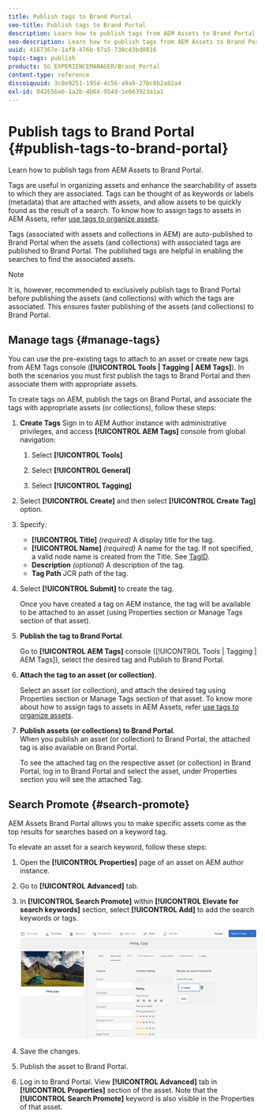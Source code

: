 ```yaml
---
title: Publish tags to Brand Portal
seo-title: Publish tags to Brand Portal
description: Learn how to publish tags from AEM Assets to Brand Portal.
seo-description: Learn how to publish tags from AEM Assets to Brand Portal.
uuid: 4167367e-1af8-476b-97a5-730c43bd0816
topic-tags: publish
products: SG_EXPERIENCEMANAGER/Brand_Portal
content-type: reference
discoiquuid: 3c8e9251-195d-4c56-a9a9-27bc8b2a82a4
exl-id: 842656a6-1a2b-4b64-954d-1e663923a1a1
---
```

# Publish tags to Brand Portal {#publish-tags-to-brand-portal}

Learn how to publish tags from AEM Assets to Brand Portal.

Tags are useful in organizing assets and enhance the searchability of assets to which they are associated. Tags can be thought of as keywords or labels (metadata) that are attached with assets, and allow assets to be quickly found as the result of a search. To know how to assign tags to assets in AEM Assets, refer [use tags to organize assets](https://helpx.adobe.com/experience-manager/6-5/assets/using/organize-assets.html#Usetagstoorganizeassets).

Tags (associated with assets and collections in AEM) are auto-published to Brand Portal when the assets (and collections) with associated tags are published to Brand Portal. The published tags are helpful in enabling the searches to find the associated assets.

>[!NOTE]
>
>It is, however, recommended to exclusively publish tags to Brand Portal before publishing the assets (and collections) with which the tags are associated. This ensures faster publishing of the assets (and collections) to Brand Portal.

## Manage tags {#manage-tags}

You can use the pre-existing tags to attach to an asset or create new tags from AEM Tags console (**[!UICONTROL Tools | Tagging | AEM Tags]**). In both the scenarios you must first publish the tags to Brand Portal and then associate them with appropriate assets.

To create tags on AEM, publish the tags on Brand Portal, and associate the tags with appropriate assets (or collections), follow these steps:

1. **Create Tags**
Sign in to AEM Author instance with administrative privileges, and access **[!UICONTROL AEM Tags]** console from global navigation:

   1. Select **[!UICONTROL Tools]**

   1. Select **[!UICONTROL General]**

   1. Select **[!UICONTROL Tagging]**

1. Select **[!UICONTROL Create]** and then select **[!UICONTROL Create Tag]** option.
1. Specify:

    * **[!UICONTROL Title]**
      *(required)* A display title for the tag.
    * **[!UICONTROL Name]**
      *(required)* A name for the tag. If not specified, a valid node name is created from the Title. See [TagID](https://helpx.adobe.com/experience-manager/6-5/sites/developing/using/framework.html#TagID).
    * **Description**
      *(optional)* A description of the tag.
    * **Tag Path**
      JCR path of the tag.

1. Select **[!UICONTROL Submit]** to create the tag.

   Once you have created a tag on AEM instance, the tag will be available to be attached to an asset (using Properties section or Manage Tags section of that asset).

1. **Publish the tag to Brand Portal**.

   Go to **[!UICONTROL AEM Tags]** console ([!UICONTROL Tools | Tagging | AEM Tags]), select the desired tag and Publish to Brand Portal.

1. **Attach the tag to an asset (or collection)**.

   Select an asset (or collection), and attach the desired tag using Properties section or Manage Tags section of that asset. To know more about how to assign tags to assets in AEM Assets, refer [use tags to organize assets](https://helpx.adobe.com/experience-manager/6-5/assets/using/organize-assets.html#Usetagstoorganizeassets).

1. **Publish assets (or collections) to Brand Portal**.  
   When you publish an asset (or collection) to Brand Portal, the attached tag is also available on Brand Portal.

   To see the attached tag on the respective asset (or collection) in Brand Portal, log in to Brand Portal and select the asset, under Properties section you will see the attached Tag.

## Search Promote {#search-promote}

AEM Assets Brand Portal allows you to make specific assets come as the top results for searches based on a keyword tag.

To elevate an asset for a search keyword, follow these steps:

1. Open the **[!UICONTROL Properties]** page of an asset on AEM author instance.
1. Go to **[!UICONTROL Advanced]** tab.
1. In **[!UICONTROL Search Promote]** within **[!UICONTROL Elevate for search keywords]** section, select **[!UICONTROL Add]** to add the search keywords or tags.

   ![](assets/search-promote.png)

1. Save the changes.
1. Publish the asset to Brand Portal.
1. Log in to Brand Portal. View **[!UICONTROL Advanced]** tab in **[!UICONTROL Properties]** section of the asset.
Note that the **[!UICONTROL Search Promote]** keyword is also visible in the Properties of that asset.
